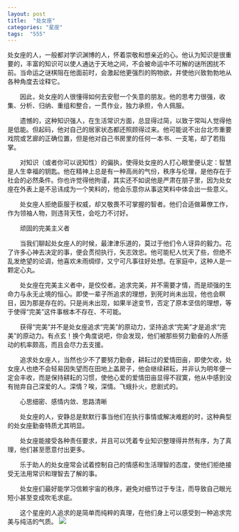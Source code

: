 ```yaml
---
layout: post
title:  "处女座"
categories: "星座"
tags:  "555"
---
```

处女座的人，一般都对学识渊博的人，怀着崇敬和想亲近的心。他认为知识是很重要的，丰富的知识可以使人通达于天地之间，不会被命运中不可解的谜所困扰不前。当命运之谜棋阻在他面前时，会激起他更强烈的购物欲，并使他兴致勃勃地从各种角度去诠释它。

　　因此，处女座的人很懂得如何去安慰一个失意的朋友。他的思考力很强，收集、分析、归纳、重组和整合，一贯作业，独力承担，令人佩服。

　　遗憾的，这种知识强人，在生活常识方面，总显得过简，以致于常叫人觉得他是低能。但起码，他对自己的居家状态都还照顾得过来。他可能说不出台北市重要戏院或艺廊的正确位置，但是他对自己书房里的任何一本书、一支笔，却了若指掌。

　　对知识（或者你可以说知性）的偏执，使得处女座的人打心眼里便认定：智慧是人生幸福的钥匙。他在精神上总是有一种高尚的气份，秩序与伦理，是他存在于社会的必然条件。你也许觉得他拘谨，其实还不如说他是严肃在朋子里，因为处女座在外表上是不忌讳成为一个笑料的，他会乐意你从事这笑料中体会出一些意义。

　　处女座人拒绝臣服于权威，却又敬畏不可掌握的智者。他们合适做幕僚工作，作为领袖人物，则违背天性，会吃力不讨好。

　　顽固的完美主义者

　　当我们聊起处女座人的时候，最津津乐道的，莫过于他们令人讶异的毅力。花了许多心神去决定的事，便会贯彻执行，矢志效忠。他可能杞人忧天了些，但绝不乱发绝望的论调，他喜欢未雨绸缪，又宁可凡事往好处想。在家庭中，这种人是一颗定心丸。

　　处女座在完美主义者中，是佼佼者。追求完美，并不需要才情，而是顽强的生命力与永无止境的恒心。即使一辈子所追求的理想，到死时尚未出现，他也会瞑目，因为那是存在的。只是尚未出现，如果半途变节，否定了原本坚信的理想，等于使得“完美”这件事根本不存在、不可能。

　　获得“完美”并不是处女座追求“完美”的原动力，坚持追求“完美”才是追求“完美”的原动力。有点玄！换个角度说吧，你会发现，他们被那些努力勤奋的人所感动的机率颇高，而且会尽力去支援。

　　追求处女座人，当然也少不了要努力勤奋，耕耘过的爱情田亩，即使欠收，处女座人也绝不会轻易因失望而在田地上盖房子，他会继续耕耘，并非认为明年便一定会丰收，而是保持耕耘的习惯，使他心爱的爱情田亩显得不寂寞，他从中感到没有抛弃自己深爱的人。深情？唉，深情。飞蛾扑火，悲剧式的。

　　心思细密、感情内敛、思路清晰

　　处女座的人，安静总是默默行事当他们在执行事情或解决难题的时，这种典型的处女座勤奋特质尤其明显。

　　处女座能接受各种责任要求，并且可以凭着专业知识整理得井然有序，为了真理，他们甚至愿意付出更多。

　　乐于助人的处女座常会试着控制自己的情感和生活理智的态度，使他们拒绝接受无法用常识和理智去了解的事。

　　处女座们最好能学习信赖宇宙的秩序，避免对细节过于专注，而导致自己眼光短小甚至变成吹毛求疵。

　　这个星座的人追求的是简单而纯粹的真理，在他们身上可以感受到一种追求完美与纯洁的气质。
![](https://ss2.bdstatic.com/70cFvnSh_Q1YnxGkpoWK1HF6hhy/it/u=3710893599,3725712423&fm=27&gp=0.jpg)